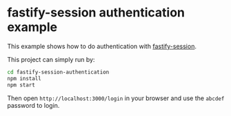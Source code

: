 # fastify-session authentication example

This example shows how to do authentication with [fastify-session](https://github.com/fastify/session).

This project can simply run by:

```sh
cd fastify-session-authentication
npm install
npm start
```

Then open `http://localhost:3000/login` in your browser and use the `abcdef` password to login.
